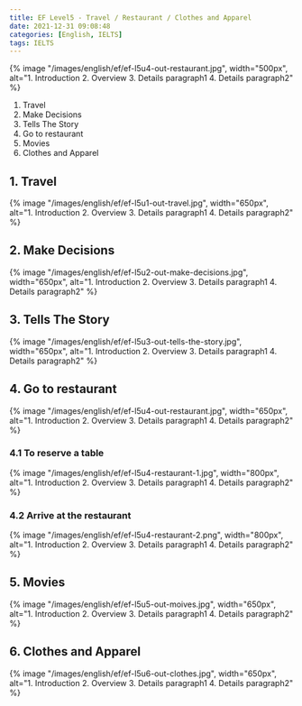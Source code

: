 ```yaml
---
title: EF Level5 - Travel / Restaurant / Clothes and Apparel
date: 2021-12-31 09:08:48
categories: [English, IELTS]
tags: IELTS
---
```


{% image "/images/english/ef/ef-l5u4-out-restaurant.jpg", width="500px", alt="1. Introduction 2. Overview 3. Details paragraph1 4. Details paragraph2" %}

1. Travel  
2. Make Decisions
3. Tells The Story  
4. Go to restaurant
5. Movies   
6. Clothes and Apparel  

<!-- more -->

## 1. Travel

{% image "/images/english/ef/ef-l5u1-out-travel.jpg", width="650px", alt="1. Introduction 2. Overview 3. Details paragraph1 4. Details paragraph2" %}

## 2. Make Decisions

{% image "/images/english/ef/ef-l5u2-out-make-decisions.jpg", width="650px", alt="1. Introduction 2. Overview 3. Details paragraph1 4. Details paragraph2" %}

## 3. Tells The Story

{% image "/images/english/ef/ef-l5u3-out-tells-the-story.jpg", width="650px", alt="1. Introduction 2. Overview 3. Details paragraph1 4. Details paragraph2" %}

## 4. Go to restaurant

{% image "/images/english/ef/ef-l5u4-out-restaurant.jpg", width="650px", alt="1. Introduction 2. Overview 3. Details paragraph1 4. Details paragraph2" %}

### 4.1 To reserve a table

{% image "/images/english/ef/ef-l5u4-restaurant-1.jpg", width="800px", alt="1. Introduction 2. Overview 3. Details paragraph1 4. Details paragraph2" %}

### 4.2 Arrive at the restaurant

{% image "/images/english/ef/ef-l5u4-restaurant-2.png", width="800px", alt="1. Introduction 2. Overview 3. Details paragraph1 4. Details paragraph2" %}


## 5. Movies

{% image "/images/english/ef/ef-l5u5-out-moives.jpg", width="650px", alt="1. Introduction 2. Overview 3. Details paragraph1 4. Details paragraph2" %}


## 6. Clothes and Apparel

{% image "/images/english/ef/ef-l5u6-out-clothes.jpg", width="650px", alt="1. Introduction 2. Overview 3. Details paragraph1 4. Details paragraph2" %}

